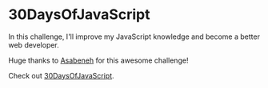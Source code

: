# 30DaysOfJavaScript

In this challenge, I'll improve my JavaScript knowledge and become a better web developer.

Huge thanks to [Asabeneh](https://github.com/Asabeneh/) for this awesome challenge!

Check out [30DaysOfJavaScript](https://github.com/Asabeneh/30-Days-Of-JavaScript/).
